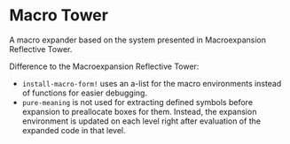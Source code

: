 # Macro Tower

A macro expander based on the system presented in Macroexpansion Reflective Tower.

Difference to the Macroexpansion Reflective Tower:
- `install-macro-form!` uses an a-list for the macro environments instead of functions for easier debugging.
- `pure-meaning` is not used for extracting defined symbols before expansion to preallocate boxes for them. Instead, the expansion environment is updated on each level right after evaluation of the expanded code in that level.
